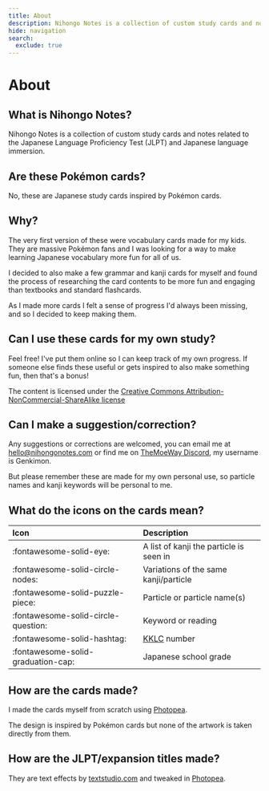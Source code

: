 ```yaml
---
title: About
description: Nihongo Notes is a collection of custom study cards and notes related to the Japanese Language Proficiency Test (JLPT) and Japanese language immersion.
hide: navigation
search:
  exclude: true
---
```


# About

## What is Nihongo Notes?

Nihongo Notes is a collection of custom study cards and notes related to the Japanese Language Proficiency Test (JLPT) and Japanese language immersion.

## Are these Pokémon cards?

No, these are Japanese study cards inspired by Pokémon cards.

## Why?

The very first version of these were vocabulary cards made for my kids. They are massive Pokémon fans and I was looking for a way to make learning Japanese vocabulary more fun for all of us.

I decided to also make a few grammar and kanji cards for myself and found the process of researching the card contents to be more fun and engaging than textbooks and standard flashcards.

As I made more cards I felt a sense of progress I'd always been missing, and so I decided to keep making them.

## Can I use these cards for my own study?

Feel free! I've put them online so I can keep track of my own progress. If someone else finds these useful or gets inspired to also make something fun, then that's a bonus!

The content is licensed under the <a href="https://creativecommons.org/licenses/by-nc-sa/4.0/" target="_blank">Creative Commons Attribution-NonCommercial-ShareAlike license</a>

## Can I make a suggestion/correction?

Any suggestions or corrections are welcomed, you can email me at <a href="mailto:hello@nihongonotes.com">hello@nihongonotes.com</a> or find me on <a href="https://discord.gg/tmw" target="_blank">TheMoeWay Discord</a>, my username is Genkimon.

But please remember these are made for my own personal use, so particle names and kanji keywords will be personal to me.

## What do the icons on the cards mean?

| Icon                    | Description                          |
| :---------------------- | :----------------------------------- |
| :fontawesome-solid-eye: |  A list of kanji the particle is seen in  |
| :fontawesome-solid-circle-nodes: | Variations of the same kanji/particle |
| :fontawesome-solid-puzzle-piece: | Particle or particle name(s) |
| :fontawesome-solid-circle-question: | Keyword or reading |
| :fontawesome-solid-hashtag: | <a href="https://keystojapanese.com/klc/" target="_blank">KKLC</a> number |
| :fontawesome-solid-graduation-cap: | Japanese school grade |


## How are the cards made?

I made the cards myself from scratch using <a href="https://www.photopea.com/" target="_blank">Photopea</a>.

The design is inspired by Pokémon cards but none of the artwork is taken directly from them.

## How are the JLPT/expansion titles made?

They are text effects by <a href="https://www.textstudio.com/" target="_blank">textstudio.com</a> and tweaked in <a href="https://www.photopea.com/" target="_blank">Photopea</a>.
